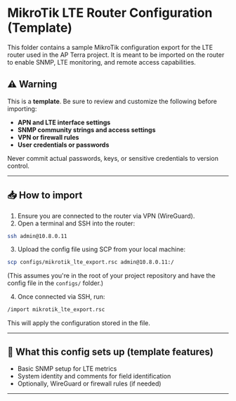 # MikroTik LTE Router Configuration (Template)

This folder contains a sample MikroTik configuration export for the LTE router used in the AP Terra project. It is meant to be imported on the router to enable SNMP, LTE monitoring, and remote access capabilities.

## ⚠️ Warning
This is a **template**. Be sure to review and customize the following before importing:
- **APN and LTE interface settings**
- **SNMP community strings and access settings**
- **VPN or firewall rules**
- **User credentials or passwords**

Never commit actual passwords, keys, or sensitive credentials to version control.

---

## 📥 How to import
1. Ensure you are connected to the router via VPN (WireGuard).
2. Open a terminal and SSH into the router:
```bash
ssh admin@10.8.0.11
```
3. Upload the config file using SCP from your local machine:
```bash
scp configs/mikrotik_lte_export.rsc admin@10.8.0.11:/
```
(This assumes you're in the root of your project repository and have the config file in the `configs/` folder.)

4. Once connected via SSH, run:
```bash
/import mikrotik_lte_export.rsc
```
This will apply the configuration stored in the file.

---

## 🔧 What this config sets up (template features)
- Basic SNMP setup for LTE metrics
- System identity and comments for field identification
- Optionally, WireGuard or firewall rules (if needed)

---
